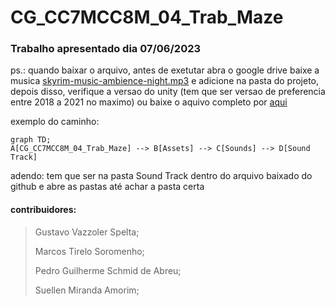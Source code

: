 # CG_CC7MCC8M_04_Trab_Maze
### Trabalho apresentado dia 07/06/2023

ps.: quando baixar o arquivo, antes de exetutar abra o google drive baixe a musica [skyrim-music-ambience-night.mp3](https://drive.google.com/file/d/1rATJ3GdedhjwllEQml0JWAL-VbChhlD3/view?usp=sharing) e adicione na pasta do projeto, depois disso, verifique a versao do unity (tem que ser versao de preferencia entre 2018 a 2021 no maximo) ou baixe o aquivo completo por [aqui](https://drive.google.com/drive/folders/1apoKc8gYX9VCLF2yzBOUGFvVGy2ta0Xa?usp=sharing)

exemplo do caminho:
```mermaid
graph TD;
A[CG_CC7MCC8M_04_Trab_Maze] --> B[Assets] --> C[Sounds] --> D[Sound Track]
```

adendo: tem que ser na pasta Sound Track dentro do arquivo baixado do github e abre as pastas até achar a pasta certa

#### contribuidores:

> Gustavo Vazzoler Spelta;
>
> Marcos Tirelo Soromenho;
>
> Pedro Guilherme Schmid de Abreu;
>
> Suellen Miranda Amorim;
